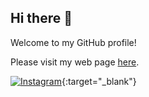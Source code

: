 ## Hi there 👋

Welcome to my GitHub profile! 

Please visit my web page [here](https://ei-raul.github.io/).

[![Instagram](https://img.shields.io/badge/Instagram-%23E4405F.svg?logo=Instagram&logoColor=white)](https://www.instagram.com/ei_raul/){:target="_blank"} 

<!--
**ei-raul/ei-raul** is a ✨ _special_ ✨ repository because its `README.md` (this file) appears on your GitHub profile.

Here are some ideas to get you started:

- 🔭 I’m currently working on ...
- 🌱 I’m currently learning ...
- 👯 I’m looking to collaborate on ...
- 🤔 I’m looking for help with ...
- 💬 Ask me about ...
- 📫 How to reach me: ...
- 😄 Pronouns: ...
- ⚡ Fun fact: ...
-->

